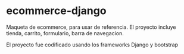 # ecommerce-django

Maqueta de ecommerce, para usar de referencia. El proyecto incluye tienda, carrito, formulario, barra de navegacion.

El proyecto fue codificado usando los frameworks Django y bootstrap
